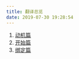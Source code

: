 ```yaml
---
title: 翻译总览
date: 2019-07-30 19:28:54
---
```


1. [动机篇](https://jomoon.github.io/guice-translation/Guice-motivation.html)
2. [开始篇](https://jomoon.github.io/guice-translation/Guice-start.html)
3. [绑定篇](https://jomoon.github.io/guice-translation/Guice-Bindings.html)